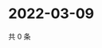 # 2022-03-09

共 0 条

<!-- BEGIN WEIBO -->
<!-- 最后更新时间 Wed Mar 09 2022 07:00:59 GMT+0800 (China Standard Time) -->

<!-- END WEIBO -->

